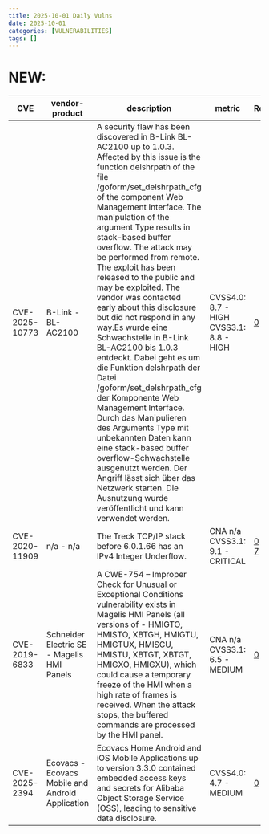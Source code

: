 ```yaml
---
title: 2025-10-01 Daily Vulns
date: 2025-10-01
categories: [VULNERABILITIES]
tags: []
---
```


# NEW:

| CVE            | vendor-product                                   | description                                                                                                                                                                                                                                                                                                                                                                                                                                                                                                                                                                                                                                                                                                                                                                                                                                                                                                                                   | metric                                  | Referenceurl                                                                                                                                                                                                                                                                                                                                                                                                                                                                                                                                                                     | title                                                      | GithubURL                                                                            |                                                                                                                                   |
| -------------- | ------------------------------------------------ | --------------------------------------------------------------------------------------------------------------------------------------------------------------------------------------------------------------------------------------------------------------------------------------------------------------------------------------------------------------------------------------------------------------------------------------------------------------------------------------------------------------------------------------------------------------------------------------------------------------------------------------------------------------------------------------------------------------------------------------------------------------------------------------------------------------------------------------------------------------------------------------------------------------------------------------------- | --------------------------------------- | -------------------------------------------------------------------------------------------------------------------------------------------------------------------------------------------------------------------------------------------------------------------------------------------------------------------------------------------------------------------------------------------------------------------------------------------------------------------------------------------------------------------------------------------------------------------------------- | ---------------------------------------------------------- | ------------------------------------------------------------------------------------ | --------------------------------------------------------------------------------------------------------------------------------- |
| CVE-2025-10773 | B-Link - BL-AC2100                               | A security flaw has been discovered in B-Link BL-AC2100 up to 1.0.3\. Affected by this issue is the function delshrpath of the file /goform/set\_delshrpath\_cfg of the component Web Management Interface. The manipulation of the argument Type results in stack-based buffer overflow. The attack may be performed from remote. The exploit has been released to the public and may be exploited. The vendor was contacted early about this disclosure but did not respond in any way.Es wurde eine Schwachstelle in B-Link BL-AC2100 bis 1.0.3 entdeckt. Dabei geht es um die Funktion delshrpath der Datei /goform/set\_delshrpath\_cfg der Komponente Web Management Interface. Durch das Manipulieren des Arguments Type mit unbekannten Daten kann eine stack-based buffer overflow-Schwachstelle ausgenutzt werden. Der Angriff lässt sich über das Netzwerk starten. Die Ausnutzung wurde veröffentlicht und kann verwendet werden. | CVSS4.0: 8.7 - HIGH CVSS3.1: 8.8 - HIGH | [0](https://vuldb.com/?id.325129) [1](https://vuldb.com/?ctiid.325129) [2](https://vuldb.com/?submit.649901) [3](https://github.com/maximdevere/CVE2/blob/main/README.md)                                                                                                                                                                                                                                                                                                                                                                                                        | Exploitation: pocAutomatable: noTechnical Impact: total    | B-Link BL-AC2100 Web Management set\_delshrpath\_cfg delshrpath stack-based overflow | [github](https://github.com/cisagov/vulnrichment/raw/ff2809953789cd1ad52614440ff900963c8e9fe4/2025%2F10xxx%2FCVE-2025-10773.json) |
| CVE-2020-11909 | n/a - n/a                                        | The Treck TCP/IP stack before 6.0.1.66 has an IPv4 Integer Underflow.                                                                                                                                                                                                                                                                                                                                                                                                                                                                                                                                                                                                                                                                                                                                                                                                                                                                         | CNA n/a CVSS3.1: 9.1 - CRITICAL         | [0](https://www.kb.cert.org/vuls/id/257161/) [1](https://www.treck.com) [2](https://jsof-tech.com/vulnerability-disclosure-policy/) [3](https://www.kb.cert.org/vuls/id/257161) [4](https://www.jsof-tech.com/ripple20/) [5](https://tools.cisco.com/security/center/content/CiscoSecurityAdvisory/cisco-sa-treck-ip-stack-JyBQ5GyC) [6](https://www.arubanetworks.com/assets/alert/ARUBA-PSA-2020-006.txt) [7](https://security.netapp.com/advisory/ntap-20200625-0006/) [8](https://www.dell.com/support/article/de-de/sln321836/dell-response-to-the-ripple20-vulnerabilities) | Exploitation: noneAutomatable: yesTechnical Impact: total  | undefined                                                                            | [github](https://github.com/cisagov/vulnrichment/raw/269d974d4ed7a6e7c6db9174ffed993b360102c0/2020%2F11xxx%2FCVE-2020-11909.json) |
| CVE-2019-6833  | Schneider Electric SE - Magelis HMI Panels       | A CWE-754 – Improper Check for Unusual or Exceptional Conditions vulnerability exists in Magelis HMI Panels (all versions of - HMIGTO, HMISTO, XBTGH, HMIGTU, HMIGTUX, HMISCU, HMISTU, XBTGT, XBTGT, HMIGXO, HMIGXU), which could cause a temporary freeze of the HMI when a high rate of frames is received. When the attack stops, the buffered commands are processed by the HMI panel.                                                                                                                                                                                                                                                                                                                                                                                                                                                                                                                                                    | CNA n/a CVSS3.1: 6.5 - MEDIUM           | [0](https://www.schneider-electric.com/ww/en/download/document/SEVD-2019-225-01) [1](https://security.cse.iitk.ac.in/responsible-disclosure)                                                                                                                                                                                                                                                                                                                                                                                                                                     | Exploitation: noneAutomatable: noTechnical Impact: partial | undefined                                                                            | [github](https://github.com/cisagov/vulnrichment/raw/217ecde58ab1885d68262328bc14e7aa0d908dda/2019%2F6xxx%2FCVE-2019-6833.json)   |
| CVE-2025-2394  | Ecovacs - Ecovacs Mobile and Android Application | Ecovacs Home Android and iOS Mobile Applications up to version 3.3.0 contained embedded access keys and secrets for Alibaba Object Storage Service (OSS), leading to sensitive data disclosure.                                                                                                                                                                                                                                                                                                                                                                                                                                                                                                                                                                                                                                                                                                                                               | CVSS4.0: 4.7 - MEDIUM                   | [0](https://www.themissinglink.com.au/security-advisories/cve-2025-2394) [1](https://www.ecovacs.com/global/userhelp/dsa20250507001)                                                                                                                                                                                                                                                                                                                                                                                                                                             | Exploitation: noneAutomatable: noTechnical Impact: partial | Disclosure of Alibaba (OSS) Keys In Ecovacs Home Android and iOS Mobile Applications | [github](https://github.com/cisagov/vulnrichment/raw/8a7bbb45345a85975b80feee5d7fc7b7c92a4b4e/2025%2F2xxx%2FCVE-2025-2394.json)   |
